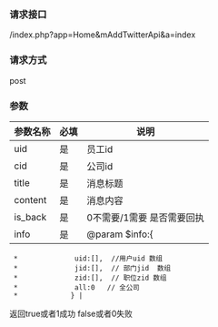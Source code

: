 ### **请求接口**
/index.php?app=Home&mAddTwitterApi&a=index

### **请求方式**
post


### **参数**
| 参数名称  |必填|     说明      |
|------|-----|------|
| uid     | 是 |   员工id   |
| cid     | 是 |   公司id   |
| title     | 是 |  消息标题  |
| content     | 是 |   消息内容 |
| is_back     | 是 |   0不需要/1需要 是否需要回执 |
| info     | 是 |   @param $info:{
     *             	uid:[],  //用户uid 数组
     *             	jid:[],  // 部门jid  数组
     *             	zid:[],  // 职位zid 数组
     *             	all:0   // 全公司
     *             } |



返回true或者1成功   false或者0失败